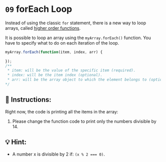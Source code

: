 # `09` forEach Loop

Instead of using the classic `for` statement, there is a new way to loop arrays, called [higher order functions](https://www.youtube.com/watch?v=rRgD1yVwIvE).

It is possible to loop an array using the `myArray.forEach()` function. You have to specify what to do on each iteration of the loop.

```js
myArray.forEach(function(item, index, arr) {
		
});
/**
 * item: will be the value of the specific item (required).
 * index: will be the item index (optional).
 * arr: will be the array object to which the element belongs to (optional).
*/
```

## 📝 Instructions:

Right now, the code is printing all the items in the array:

1. Please change the function code to print only the numbers divisible by 14.

## 💡 Hint:

+ A number x is divisible by 2 if: `(x % 2 === 0)`.
